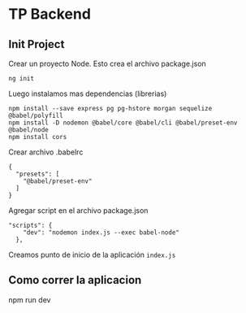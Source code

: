 # TP Backend

## Init Project

Crear un proyecto Node. Esto crea el archivo package.json
```
ng init
```
Luego instalamos mas dependencias (librerias)
```
npm install --save express pg pg-hstore morgan sequelize @babel/polyfill
npm install -D nodemon @babel/core @babel/cli @babel/preset-env @babel/node
npm install cors
```

Crear archivo .babelrc
```
{
  "presets": [
    "@babel/preset-env"
  ]
}
```

Agregar script en el archivo package.json
```
"scripts": {
    "dev": "nodemon index.js --exec babel-node"
  },
```

Creamos punto de inicio de la aplicación `index.js`


## Como correr la aplicacion

npm run dev